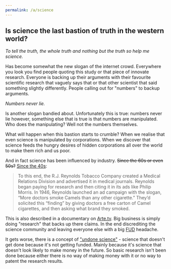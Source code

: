 ```yaml
---
permalink: /a/science
---
```


## Is science the last bastion of truth in the western world?

*To tell the truth, the whole truth and nothing but the truth so help me science.*

Has become somewhat the new slogan of the internet crowd. Everywhere you look you find people quoting this study or that piece of innovate research. Everyone is backing up their arguments with their favourite scientific research that vaguely says that or that other scientist that said something slightly differently. People calling out for "numbers" to backup arguments. 

*Numbers never lie.*

Is another slogan bandied about. Unfortunately this is true: numbers never lie however, something else that is true is that numbers are manipulated. Who does the manipulating? Well not the numbers themselves.

What will happen when this bastion starts to crumble? When we realise that even science is manipulated by corporations. When we discover that science feeds the hungry desires of hidden corporations all over the world to make them rich and us poor. 

And in fact science has been influenced by industry. ~~Since the 60s or even 50s?~~ [Since the 40s](https://www.history.com/news/cigarette-ads-doctors-smoking-endorsement):

> To this end, the R.J. Reynolds Tobacco Company created a Medical Relations Division and advertised it in medical journals. Reynolds began paying for research and then citing it in its ads like Philip Morris. In 1946, Reynolds launched an ad campaign with the slogan, “More doctors smoke Camels than any other cigarette.” They’d solicited this “finding” by giving doctors a free carton of Camel cigarettes, and then asking what brand they smoked.

This is also described in a documentary on [Arte.tv](https://www.arte.tv/de/videos/091148-000-A/forschung-fake-und-faule-tricks/). Big business is simply doing "research" that backs up there claims. In the end discrediting the science community and leaving everyone else with a big [FUD](https://en.wikipedia.org/wiki/Fear,_uncertainty,_and_doubt) headache.

It gets worse, there is a concept of ["undone science"](https://journals.sagepub.com/doi/abs/10.1177/0162243909345836) - science that doesn't get done because it's not getting funded. Mainly because it's science that doesn't look likely to make money in the future. So basic research isn't been done because either there is no way of making money with it or no way to patent the research results.

